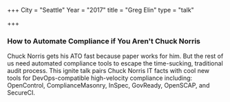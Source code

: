 +++
City = "Seattle"
Year = "2017"
title = "Greg Elin"
type = "talk"

+++


<div class="span-15  ">
  <div class="span-15  last ">
  <h3>How to Automate Compliance if You Aren't Chuck Norris</h3>

Chuck Norris gets his ATO fast because paper works for him. But the rest of us need automated compliance tools to escape the time-sucking, traditional audit process. This ignite talk pairs Chuck Norris IT facts with cool new tools for DevOps-compatible high-velocity compliance including: OpenControl, ComplianceMasonry, InSpec, GovReady, OpenSCAP, and SecureCI.

  </div>
</div>
